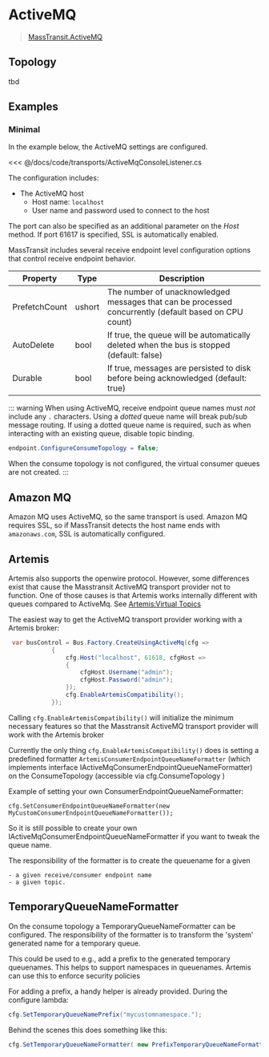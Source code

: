 # ActiveMQ

> [MassTransit.ActiveMQ](https://nuget.org/packages/MassTransit.ActiveMQ/)

## Topology

tbd

## Examples

### Minimal

In the example below, the ActiveMQ settings are configured.

<<< @/docs/code/transports/ActiveMqConsoleListener.cs

The configuration includes:

* The ActiveMQ host
  - Host name: `localhost`
  - User name and password used to connect to the host

The port can also be specified as an additional parameter on the _Host_ method. If port 61617 is specified, SSL is automatically enabled.

MassTransit includes several receive endpoint level configuration options that control receive endpoint behavior.

| Property      | Type   | Description                                                                                           |
|---------------|--------|-------------------------------------------------------------------------------------------------------|
| PrefetchCount | ushort | The number of unacknowledged messages that can be processed concurrently (default based on CPU count) |
| AutoDelete    | bool   | If true, the queue will be automatically deleted when the bus is stopped (default: false)             |
| Durable       | bool   | If true, messages are persisted to disk before being acknowledged (default: true)                     |

::: warning
When using ActiveMQ, receive endpoint queue names must _not_ include any `.` characters. Using a _dotted_ queue name will break pub/sub message routing. If using a dotted queue name is required, such as when interacting with an existing queue, disable topic binding.

```cs
endpoint.ConfigureConsumeTopology = false;
```

When the consume topology is not configured, the virtual consumer queues are not created.
:::

## Amazon MQ

Amazon MQ uses ActiveMQ, so the same transport is used. Amazon MQ requires SSL, so if MassTransit detects the host name ends with `amazonaws.com`, SSL is automatically configured.

## Artemis

Artemis also supports the openwire protocol. However, some differences exist that cause the Masstransit ActiveMQ transport provider not to function.
One of those causes is that Artemis works internally different with queues compared to ActiveMq. See [Artemis:Virtual Topics](https://activemq.apache.org/components/artemis/migration)

The easiest way to get the ActiveMQ transport provider working with a Artemis broker:

```cs
 var busControl = Bus.Factory.CreateUsingActiveMq(cfg =>
			{
				cfg.Host("localhost", 61618, cfgHost =>
				{
					cfgHost.Username("admin");
					cfgHost.Password("admin");
				});
				cfg.EnableArtemisCompatibility();
            });
```
Calling `cfg.EnableArtemisCompatibility()` will initialize the minimum necessary features so that the Masstransit ActiveMQ transport provider will work with the Artemis broker

Currently the only thing `cfg.EnableArtemisCompatibility()` does is setting a predefined formatter `ArtemisConsumerEndpointQueueNameFormatter` (which implements interface IActiveMqConsumerEndpointQueueNameFormatter) on the ConsumeTopology (accessible via cfg.ConsumeTopology )

Example of setting your own ConsumerEndpointQueueNameFormatter:
```
cfg.SetConsumerEndpointQueueNameFormatter(new MyCustomConsumerEndpointQueueNameFormatter());
```
So it is still possible to create your own IActiveMqConsumerEndpointQueueNameFormatter if you want to tweak the queue name.

The responsibility of the formatter is to create the queuename for a given 

    - a given receive/consumer endpoint name 
    - a given topic.


## TemporaryQueueNameFormatter

On the consume topology a TemporaryQueueNameFormatter can be configured. The responsibility of the formatter is to transform the 'system' generated name for a temporary queue.

This could be used to e.g., add a prefix to the generated temporary queuenames.
This helps to support namespaces in queuenames. 
Artemis can use this to enforce security policies

For adding a prefix, a handy helper is already provided.
During the configure lambda:

```cs
cfg.SetTemporaryQueueNamePrefix("mycustomnamespace.");
```

Behind the scenes this does something like this:

```cs
cfg.SetTemporaryQueueNameFormatter( new PrefixTemporaryQueueNameFormatter("mycustomnamespace."));
```
